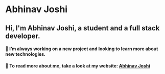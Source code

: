 # Abhinav Joshi

## Hi, I'm Abhinav Joshi, a student and a full stack developer.

#### 🔭 I’m always working on a new project and looking to learn more about new technologies.
#### 🌱 To read more about me, take a look at my website: [Abhinav Joshi](https://abhinav-joshi.tech/)
